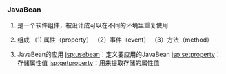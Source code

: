 ### JavaBean
1. 是一个软件组件，被设计成可以在不同的环境里重复使用

2. 组成
（1) 属性（property）
（2）事件（event）
（3）方法（method）

3. JavaBean的应用
<jsp:usebean>：定义要应用的JavaBean
<jsp:setproperty>：存储属性值
<jsp:getproperty>：用来提取存储的属性值
